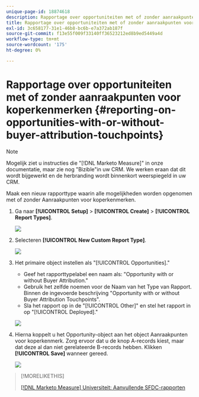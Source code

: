 ```yaml
---
unique-page-id: 18874618
description: Rapportage over opportuniteiten met of zonder aanraakpunten voor koperkenmerken - [!DNL Marketo Measure] - Productdocumentatie
title: Rapportage over opportuniteiten met of zonder aanraakpunten voor koperkenmerken
exl-id: 3c658177-31e1-46b8-bc6b-e7a372ab187f
source-git-commit: f13e55f009f33140ff36523212ed8b9ed5449a4d
workflow-type: tm+mt
source-wordcount: '175'
ht-degree: 0%

---
```


# Rapportage over opportuniteiten met of zonder aanraakpunten voor koperkenmerken {#reporting-on-opportunities-with-or-without-buyer-attribution-touchpoints}

>[!NOTE]
>
>Mogelijk ziet u instructies die &quot;[!DNL Marketo Measure]&quot; in onze documentatie, maar zie nog &quot;Bizible&quot;in uw CRM. We werken eraan dat dit wordt bijgewerkt en de herbranding wordt binnenkort weerspiegeld in uw CRM.

Maak een nieuw rapporttype waarin alle mogelijkheden worden opgenomen met of zonder Aanraakpunten voor koperkenmerken.

1. Ga naar **[!UICONTROL Setup]** > **[!UICONTROL Create]** > **[!UICONTROL Report Types]**.

   ![](assets/1-1.jpg)

1. Selecteren **[!UICONTROL New Custom Report Type]**.

   ![](assets/2-1.jpg)

1. Het primaire object instellen als &quot;[!UICONTROL Opportunities].&quot;

   * Geef het rapporttypelabel een naam als: &quot;Opportunity with or without Buyer Attribution.&quot;
   * Gebruik het zelfde noemen voor de Naam van het Type van Rapport. Binnen de ingevoerde beschrijving &quot;Opportunity with or without Buyer Attribution Touchpoints&quot;.
   * Sla het rapport op in de &quot;[!UICONTROL Other]&quot; en stel het rapport in op &quot;[!UICONTROL Deployed].&quot;

   ![](assets/3-1.jpg)

1. Hierna koppelt u het Opportunity-object aan het object Aanraakpunten voor koperkenmerk. Zorg ervoor dat u de knop A-records kiest, maar dat deze al dan niet gerelateerde B-records hebben. Klikken **[!UICONTROL Save]** wanneer gereed.

   ![](assets/4-1.jpg)

>[!MORELIKETHIS]
>
>[[!DNL Marketo Measure] Universiteit: Aanvullende SFDC-rapporten](https://universityonline.marketo.com/courses/bizible-fundamentals-bizible-102/#/page/5c5cb68dfb384d0c9fb96cd0)
